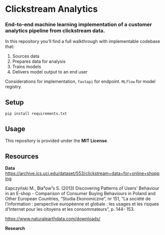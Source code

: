 # Clickstream Analytics

### End-to-end machine learning implementation of a customer analytics pipeline from clickstream data.

In this repository you'll find a full walkthrough with implementable codebase that:

1. Sources data
2. Prepares data for analysis
3. Trains models
4. Delivers model output to an end user

Considerations for implementation, ```fastapi``` for endpoint. ```MLflow``` for model registry.
## Setup

```
pip install requirements.txt
```

## Usage

This repository is provided under the **MIT License**.

## Resources

**Data**
https://archive.ics.uci.edu/dataset/553/clickstream+data+for+online+shopping  

£apczyñski M., Bia³ow¹s S. (2013) Discovering Patterns of Users' Behaviour in an E-shop - 
Comparison of Consumer Buying Behaviours in Poland and Other European Countries, 
“Studia Ekonomiczne”, nr 151, “La société de l'information : perspective européenne et 
globale : les usages et les risques d'Internet pour les citoyens et les consommateurs”, p. 144-
153.

https://www.naturalearthdata.com/downloads/


**Research**
